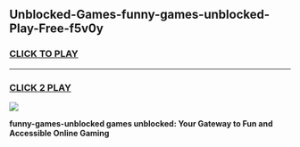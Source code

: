 
## Unblocked-Games-funny-games-unblocked-Play-Free-f5v0y
<h3>
<a href="https://premium76.site?title=funny-games-unblocked&ref=21A">CLICK TO PLAY</a></h3>
<hr>

<h3>
<a href="https://premium76.site?title=funny-games-unblocked&ref=21A">CLICK 2 PLAY</a>
  
</h3>

<a href="https://premium76.site?title=funny-games-unblocked&ref=21A"><img src="https://clearcache.store/games.png"></a>


**funny-games-unblocked games unblocked: Your Gateway to Fun and Accessible Online Gaming**
